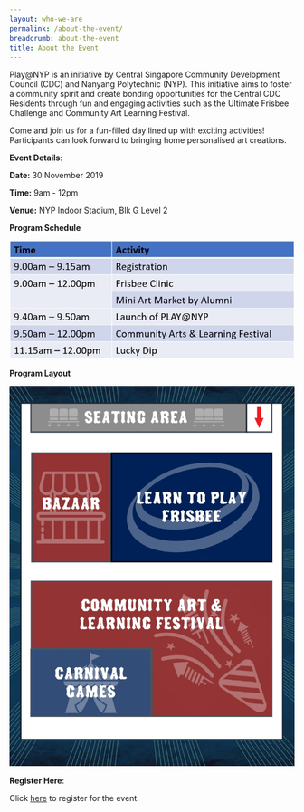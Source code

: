 ```yaml
---
layout: who-we-are
permalink: /about-the-event/
breadcrumb: about-the-event
title: About the Event
---
```


Play@NYP is an initiative by Central Singapore Community Development Council (CDC) and Nanyang Polytechnic (NYP). This initiative aims to foster a community spirit and create bonding opportunities for the Central CDC Residents through fun and engaging activities such as the Ultimate Frisbee Challenge and Community Art Learning Festival.

Come and join us for a fun-filled day lined up with exciting activities!
Participants can look forward to bringing home personalised art creations.


**Event Details**:

**Date:** 30 November 2019 

**Time:** 9am - 12pm 

**Venue:** NYP Indoor Stadium, Blk G Level 2 
<!--**Program Schedule** Coming Out Soon! **Event Venue** Coming Out Soon!
-->

**Program Schedule**

![](/images/Program_Schedule4.jpg)

**Program Layout**

![](/images/Program_Layout.jpg)

**Register Here**:

Click [here](https://form.gov.sg/5db7d90807f16e00125ea677) to register for the event. 
